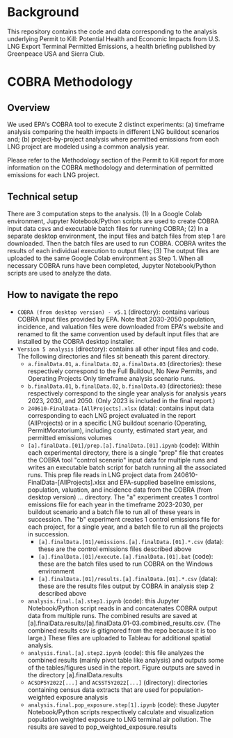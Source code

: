 
# Background
This repository contains the code and data corresponding to the analysis underlying Permit to Kill: Potential Health and Economic Impacts from U.S. LNG Export Terminal Permitted Emissions, a health briefing published by Greenpeace USA and Sierra Club.

# COBRA Methodology
## Overview
We used EPA's COBRA tool to execute 2 distinct experiments: 
(a) timeframe analysis comparing the health impacts in different LNG buildout scenarios and;
(b) project-by-project analysis where permitted emissions from each LNG project are modeled using a common analysis year.

Please refer to the Methodology section of the Permit to Kill report for more information on the COBRA methodology and determination of permitted emissions for each LNG project.

## Technical setup
There are 3 computation steps to the analysis.
(1) In a Google Colab environment, Jupyter Notebook/Python scripts are used to create COBRA input data csvs and executable batch files for running COBRA;
(2) In a separate desktop environment, the input files and batch files from step 1 are downloaded. Then the batch files are used to run COBRA. COBRA writes the results of each individual execution to output files;
(3) The output files are uploaded to the same Google Colab environment as Step 1. When all necessary COBRA runs have been completed, Jupyter Notebook/Python scripts are used to analyze the data.

## How to navigate the repo
* `COBRA (from desktop version) - v5.1` (directory): contains various COBRA input files provided by EPA. Note that 2030-2050 population, incidence, and valuation files were downloaded from EPA's website and renamed to fit the same convention used by default input files that are installed by the COBRA desktop installer.
* `Version 5 analysis` (directory): contains all other input files and code. The following directories and files sit beneath this parent directory.
  * `a.finalData.01`, `a.finalData.02`, `a.finalData.03` (directories): these respectively correspond to the Full Buildout, No New Permits, and Operating Projects Only timeframe analysis scenario runs.
  * `b.finalData.01`, `b.finalData.02`, `b.finalData.03` (directories): these respectively correspond to the single year analysis for analysis years 2023, 2030, and 2050. (Only 2023 is included in the final report.)
  * `240610-FinalData-[AllProjects].xlsx` (data): contains input data corresponding to each LNG project evaluated in the report (AllProjects) or in a specific LNG buildout scenario (Operating, PermitMoratorium), including county, estimated start year, and permitted emissions volumes
  * `[a].finalData.[01]/prep.[a].finalData.[01].ipynb` (code): Within each experimental directory, there is a single "prep" file that creates the COBRA tool "control scenario" input data for multiple runs and writes an executable batch script for batch running all the associated runs. This prep file reads in LNG project data from 240610-FinalData-[AllProjects].xlsx and EPA-supplied baseline emissions, population, valuation, and incidence data from the COBRA (from desktop version) ... directory. The "a" experiment creates 1 control emissions file for each year in the timeframe 2023-2030, per buildout scenario and a batch file to run all of these years in succession. The "b" experiment creates 1 control emissions file for each project, for a single year, and a batch file to run all the projects in succession.
    * `[a].finalData.[01]/emissions.[a].finalData.[01].*.csv` (data): these are the control emissions files described above
    * `[a].finalData.[01]/execute.[a].finalData.[01].bat` (code): these are the batch files used to run COBRA on the Windows environment
    * `[a].finalData.[01]/results.[a].finalData.[01].*.csv` (data): these are the results files output by COBRA in analysis step 2 described above
  * `analysis.final.[a].step1.ipynb` (code): this Jupyter Notebook/Python script reads in and concatenates COBRA output data from multiple runs. The combined results are saved at [a].finalData.results/[a].finalData.01-03.combined_results.csv. (The combined results csv is gitignored from the repo because it is too large.) These files are uploaded to Tableau for additional spatial analysis.
  * `analysis.final.[a].step2.ipynb` (code): this file analyzes the combined results (mainly pivot table like analysis) and outputs some of the tables/figures used in the report. Figure outputs are saved in the directory [a].finalData.results
  * `ACSDP5Y2022[...]` and `ACSST5Y2022[...]` (directory): directories containing census data extracts that are used for population-weighted exposure analysis
  * `analysis.final.pop_exposure.step[1].ipynb` (code): these Jupyter Notebook/Python scripts respectively calculate and visualization population weighted exposure to LNG terminal air pollution. The results are saved to pop_weighted_exposure.results
